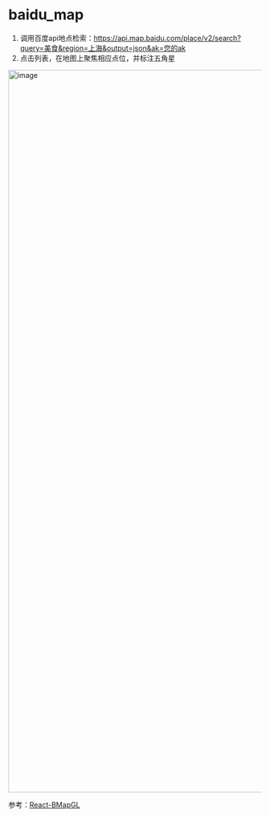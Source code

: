 # baidu_map

1. 调用百度api地点检索：https://api.map.baidu.com/place/v2/search?query=美食&region=上海&output=json&ak=您的ak 
2. 点击列表，在地图上聚焦相应点位，并标注五角星

<img width="1439" alt="image" src="https://user-images.githubusercontent.com/50393260/220272783-7508643b-fc01-4972-ba23-14ee0e3612c7.png">


参考：[React-BMapGL](https://lbsyun.baidu.com/solutions/reactBmapDoc)
